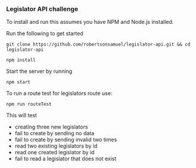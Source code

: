 ### Legislator API challenge

To install and run this assumes you have
NPM and Node.js installed.

Run the following to get started
```
git clone https://github.com/robertsonsamuel/legislator-api.git && cd legislator-api

npm install
```
Start the server by running

```
npm start
```

To run a route test for legislators route use:
```
npm run routeTest
```

This will test
- creating three new legislators
- fail to create by sending no data
- fail to create by sending invalid two times
- read two existing legislators by id
- read one created legislator by id
- fail to read a legislator that does not exist
